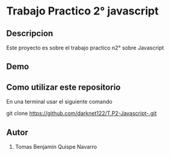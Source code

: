 # Trabajo Practico 2° javascript

## Descripcion
Este proyecto es sobre el trabajo practico n2° sobre Javascript

## Demo


## Como utilizar este repositorio 

En una terminal usar el siguiente comando

git clone https://github.com/darknet122/T.P2-Javascript-.git

## Autor

1. Tomas Benjamin Quispe Navarro